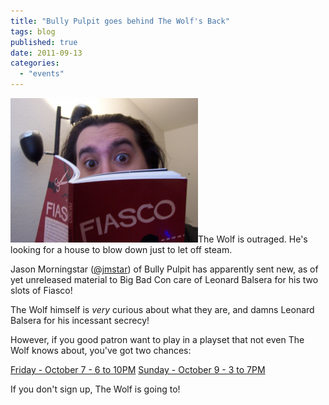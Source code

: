 ```yaml
---
title: "Bully Pulpit goes behind The Wolf's Back"
tags: blog
published: true
date: 2011-09-13
categories: 
  - "events"
---
```


[![What's Lenny got there?](/images/lenny_mystery-300x231.png "What's Lenny got there?")](http://www.bigbadcon.com/wp-content/uploads/2011/09/lenny_mystery.png)The Wolf is outraged. He's looking for a house to blow down just to let off steam.

Jason Morningstar ([@jmstar](http://twitter.com/#!/jmstar)) of Bully Pulpit has apparently sent new, as of yet unreleased material to Big Bad Con care of Leonard Balsera for his two slots of Fiasco!

The Wolf himself is _very_ curious about what they are, and damns Leonard Balsera for his incessant secrecy!

However, if you good patron want to play in a playset that not even The Wolf knows about, you've got two chances:

[Friday - October 7 - 6 to 10PM](http://www.bigbadcon.com/?page_id=6&event_id=58) [Sunday - October 9 - 3 to 7PM](http://www.bigbadcon.com/?page_id=6&event_id=59)

If you don't sign up, The Wolf is going to!
